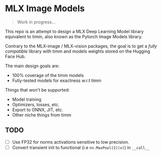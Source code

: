 # MLX Image Models

> Work in progress...

This repo is an attempt to design a MLX Deep Learning Model library equivalent to timm, also known as the Pytorch Image Models library.

Contrary to the MLX-image / MLX-vision packages, the goal is to get a *fully compatible* library with timm and models weights stored on the Hugging Face Hub.

The main design goals are:

* 100% coverage of the timm models
* Fully-tested models for exactness w.r.t timm

Things that won't be supported:

* Model training
* Optimizers, losses, etc.
* Export to ONNX, JIT, etc.
* Other niche things from timm

## TODO

- [ ] Use FP32 for norms activations sensitive to low precision.
- [ ] Convert transient init to functional (i.e `nn.MaxPool(2)(x)`) in `__call__`
